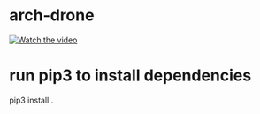 # arch-drone

[![Watch the video](https://img.youtube.com/vi/L_odr1_XLm4/0.jpg)](https://youtu.be/L_odr1_XLm4)

# run pip3 to install dependencies

pip3 install . 
